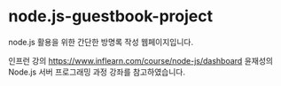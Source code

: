 # node.js-guestbook-project
node.js 활용을 위한 간단한 방명록 작성 웹페이지입니다.

인프런 강의
https://www.inflearn.com/course/node-js/dashboard
윤재성의 Node.js 서버 프로그래밍 과정 강좌를 참고하였습니다.
